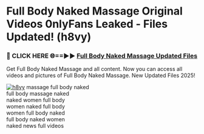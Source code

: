 # Full Body Naked Massage Original Videos 0nlyFans Leaked - Files Updated! (h8vy)

<h3>🔴 CLICK HERE 🌐==►► <a href="https://tinyurl.com/yckcrads" rel="nofollow">Full Body Naked Massage Updated Files</a></h3>

Get Full Body Naked Massage and all content. Now you can access all videos and pictures of Full Body Naked Massage. New Updated Files 2025!

[![h8vy](https://i.imgur.com/hpKpOFt.gif)](https://tinyurl.com/yckcrads)
massage full body naked<br>
full body massage naked<br>
naked women full body<br>
women naked full body<br>
women full body naked<br>
full body naked women<br>
naked news full videos